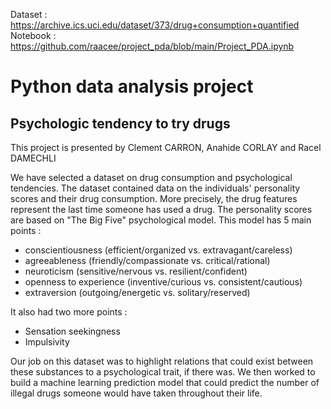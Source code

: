 Dataset : https://archive.ics.uci.edu/dataset/373/drug+consumption+quantified  
Notebook : https://github.com/raacee/project_pda/blob/main/Project_PDA.ipynb

# Python data analysis project
## Psychologic tendency to try drugs

This project is presented by Clement CARRON, Anahide CORLAY and Racel DAMECHLI

We have selected a dataset on drug consumption and psychological tendencies. 
The dataset contained data on the individuals' personality scores and their drug consumption.
More precisely, the drug features represent the last time someone has used a drug. The personality scores are based on "The Big Five" psychological model. This model has 5 main points :
- conscientiousness (efficient/organized vs. extravagant/careless)
- agreeableness (friendly/compassionate vs. critical/rational)
- neuroticism (sensitive/nervous vs. resilient/confident)
- openness to experience (inventive/curious vs. consistent/cautious)
- extraversion (outgoing/energetic vs. solitary/reserved)  
  
It also had two more points :
- Sensation seekingness
- Impulsivity

Our job on this dataset was to highlight relations that could exist between these substances to a psychological trait, if there was. We then worked to build a machine learning prediction model that could predict the number of illegal drugs someone would have taken throughout their life.

